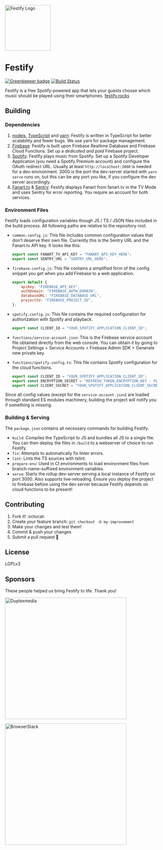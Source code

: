 <a href="https://festify.rocks/">
    <img title="Festify Logo" height="150" src="https://festify.rocks/img/festify-logo.svg">
</a>

# Festify

[![Greenkeeper badge](https://badges.greenkeeper.io/Festify/app.svg)](https://greenkeeper.io/) [![Build Status](https://travis-ci.org/Festify/app.svg?branch=develop)](https://travis-ci.org/Festify/app)

Festify is a free Spotify-powered app that lets your guests choose which music should be played using their smartphones. [festify.rocks](https://festify.rocks/)

## Building

### Dependencies

1. [nodejs](https://nodejs.org), [TypeScript](https://typescriptlang.org) and [yarn](https://yarnpkg.com): Festify is written in TypeScript for better scalability and fewer bugs. We use yarn for package management.
1. [Firebase](https://firebase.google.com): Festify is built upon Firebase Realtime Database and Firebase Cloud Functions. Set up a _dedicated and paid_ Firebase project.
1. [Spotify](https://beta.developer.spotify.com/): Festify plays music from Spotify. Set up a Spotify Developer Application (you need a Spotify Premium account) and configure the OAuth redirect URL. Usually at least `http://localhost:3000` is needed for a dev-environment. 3000 is the port the dev-server started with `yarn serve` runs on, but this can be any port you like, if you configure the dev server accordingly.
1. [Fanart.tv](https://fanart.tv) & [Sentry](https://sentry.io): Festify displays Fanart from fanart.tv in the TV Mode and uses Sentry for error reporting. You require an account for both services.

### Environment Files

Festify loads configuration variables though JS / TS / JSON files included in the build process. All following paths are relative to the repository root.

- `common.config.js`: This file includes common configuration values that don't deserve their own file. Currently this is the Sentry URL and the Fanart.tv API key. It looks like this:
    ```js
    export const FANART_TV_API_KEY = "FANART_API_KEY_HERE";
    export const SENTRY_URL = "SENTRY_URL_HERE";
    ```

- `firebase.config.js`: This file contains a simplified form of the config snippet you get when you add Firebase to a web application.
    ```js
    export default {
        apiKey: "FIREBASE_API_KEY",
        authDomain: "FIREBASE_AUTH_DOMAIN",
        databaseURL: "FIREBASE_DATABASE_URL",
        projectId: "FIREBASE_PROJECT_ID",
    };
    ```

- `spotify.config.js`: This file contains the required configuration for authorization with Spotify and playback.
    ```js
    export const CLIENT_ID = "YOUR_SPOTIFY_APPLICATION_CLIENT_ID";
    ```

- `functions/service-account.json`: This is the Firebase service account file obtained directly from the web console. You can obtain it by going to Project Settings > Service Accounts > Firebase Admin SDK > Generate new private key.

- `functions/spotify.config.ts`: This file contains Spotify configuration for the cloud functions.
    ```ts
    export const CLIENT_ID = "YOUR_SPOTIFY_APPLICATION_CLIENT_ID";
    export const ENCRYPTION_SECRET = "REFRESH_TOKEN_ENCRYPTION_KEY - PLEASE GENERATE";
    export const CLIENT_SECRET = "YOUR_SPOTIFY_APPLICATION_CLIENT_SECRET";
    ```

Since all config values (except for the `service-account.json`) are loaded through standard ES modules machinery, building the project will notify you if something is missing.

### Building & Serving

The `package.json` contains all necessary commands for building Festify.
- `build`<a name="build-festify"></a>: Compiles the TypeScript to JS and bundles all JS to a single file. You can then deploy the files in `/build` to a webserver of choice to run Festify.
- `fix`: Attempts to automatically fix linter errors.
- `lint`: Lints the TS sources with tslint.
- `prepare-env`: Used in CI environments to load environment files from branch-name-suffixed environment variables.
- `serve`: Starts the rollup dev-server serving a local instance of Festify on port 3000. Also supports live-reloading. Ensure you deploy the project to firebase before using the dev server because Festify depends on cloud functions to be present!

## Contributing

1. Fork it! :octocat:
1. Create your feature branch: `git checkout -b my-improvement`
1. Make your changes and test them!
1. Commit & push your changes
1. Submit a pull request :rocket:

## License

LGPLv3

## Sponsors

These people helped us bring Festify to life. Thank you!

<a href="https://duplexmedia.com/"><img title="Duplexmedia" src="https://www.duplexmedia.com/uploads/images/logo.svg" width="400"></a>

<a href="https://browserstack.com/"><img title="BrowserStack" src="https://festify.rocks/img/sponsors/browserstack.svg" width="400"></a>
